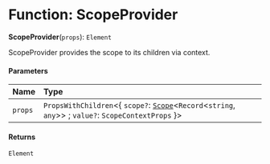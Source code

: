# Function: ScopeProvider

**ScopeProvider**(`props`): `Element`

ScopeProvider provides the scope to its children via context.

#### Parameters

| Name | Type |
| :------ | :------ |
| `props` | `PropsWithChildren`<{ `scope?`: [`Scope`](/auto-docs/variable-core/classes/Scope.md)<`Record`<`string`, `any`>> ; `value?`: `ScopeContextProps`  }> |

#### Returns

`Element`
